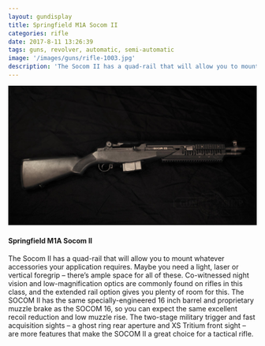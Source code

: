 ```yaml
---
layout: gundisplay
title: Springfield M1A Socom II
categories: rifle
date: 2017-8-11 13:26:39
tags: guns, revolver, automatic, semi-automatic
image: '/images/guns/rifle-1003.jpg'
description: 'The Socom II has a quad-rail that will allow you to mount whatever accessories your application requires. Maybe you need a light, laser or vertical foregrip – there’s ample space for all of these.'
---
```


<div>
<img src="/images/guns/rifle-1003.jpg" alt="Springfield" />
</div>

#### Springfield M1A Socom II
The Socom II has a quad-rail that will allow you to mount whatever accessories your application requires. Maybe you need a light, laser or vertical foregrip – there’s ample space for all of these. Co-witnessed night vision and low-magnification optics are commonly found on rifles in this class, and the extended rail option gives you plenty of room for this. The SOCOM II has the same specially-engineered 16 inch barrel and proprietary muzzle brake as the SOCOM 16, so you can expect the same excellent recoil reduction and low muzzle rise. The two-stage military trigger and fast acquisition sights – a ghost ring rear aperture and XS Tritium front sight – are more features that make the SOCOM II a great choice for a tactical rifle.
